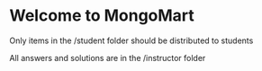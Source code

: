 Welcome to MongoMart
====================

Only items in the /student folder should be distributed to students

All answers and solutions are in the /instructor folder
